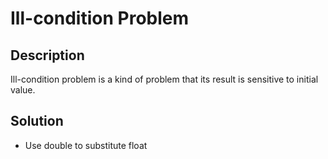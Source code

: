 # Ill-condition Problem  
## Description
Ill-condition problem is a kind of problem that its result is sensitive to initial value.

## Solution 
* Use double to substitute float 
